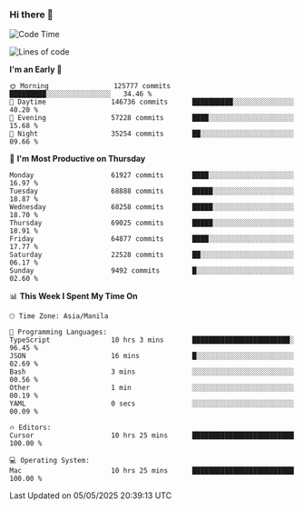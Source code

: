 ### Hi there 👋

<!--START_SECTION:waka-->
![Code Time](http://img.shields.io/badge/Code%20Time-6%2C027%20hrs%2045%20mins-blue)

![Lines of code](https://img.shields.io/badge/From%20Hello%20World%20I%27ve%20Written-130.4%20million%20lines%20of%20code-blue)

**I'm an Early 🐤** 

```text
🌞 Morning                125777 commits      █████████░░░░░░░░░░░░░░░░   34.46 % 
🌆 Daytime                146736 commits      ██████████░░░░░░░░░░░░░░░   40.20 % 
🌃 Evening                57228 commits       ████░░░░░░░░░░░░░░░░░░░░░   15.68 % 
🌙 Night                  35254 commits       ██░░░░░░░░░░░░░░░░░░░░░░░   09.66 % 
```
📅 **I'm Most Productive on Thursday** 

```text
Monday                   61927 commits       ████░░░░░░░░░░░░░░░░░░░░░   16.97 % 
Tuesday                  68888 commits       █████░░░░░░░░░░░░░░░░░░░░   18.87 % 
Wednesday                68258 commits       █████░░░░░░░░░░░░░░░░░░░░   18.70 % 
Thursday                 69025 commits       █████░░░░░░░░░░░░░░░░░░░░   18.91 % 
Friday                   64877 commits       ████░░░░░░░░░░░░░░░░░░░░░   17.77 % 
Saturday                 22528 commits       ██░░░░░░░░░░░░░░░░░░░░░░░   06.17 % 
Sunday                   9492 commits        █░░░░░░░░░░░░░░░░░░░░░░░░   02.60 % 
```


📊 **This Week I Spent My Time On** 

```text
🕑︎ Time Zone: Asia/Manila

💬 Programming Languages: 
TypeScript               10 hrs 3 mins       ████████████████████████░   96.45 % 
JSON                     16 mins             █░░░░░░░░░░░░░░░░░░░░░░░░   02.69 % 
Bash                     3 mins              ░░░░░░░░░░░░░░░░░░░░░░░░░   00.56 % 
Other                    1 min               ░░░░░░░░░░░░░░░░░░░░░░░░░   00.19 % 
YAML                     0 secs              ░░░░░░░░░░░░░░░░░░░░░░░░░   00.09 % 

🔥 Editors: 
Cursor                   10 hrs 25 mins      █████████████████████████   100.00 % 

💻 Operating System: 
Mac                      10 hrs 25 mins      █████████████████████████   100.00 % 
```


 Last Updated on 05/05/2025 20:39:13 UTC
<!--END_SECTION:waka-->


<!--
**rad182/rad182** is a ✨ _special_ ✨ repository because its `README.md` (this file) appears on your GitHub profile.

Here are some ideas to get you started:

- 🔭 I’m currently working on ...
- 🌱 I’m currently learning ...
- 👯 I’m looking to collaborate on ...
- 🤔 I’m looking for help with ...
- 💬 Ask me about ...
- 📫 How to reach me: ...
- 😄 Pronouns: ...
- ⚡ Fun fact: ...
-->
